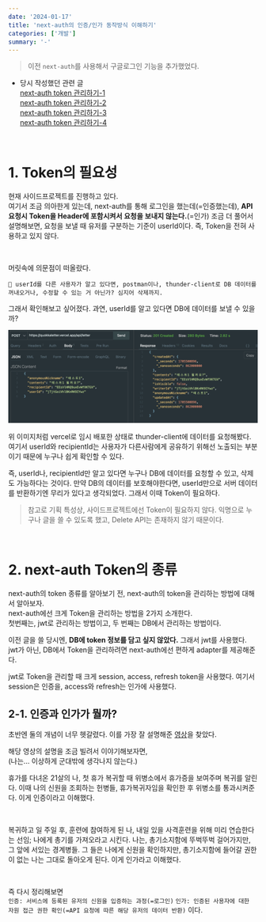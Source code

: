 ```yaml
---
date: '2024-01-17'
title: 'next-auth의 인증/인가 동작방식 이해하기'
categories: ['개발']
summary: '-'
---
```


> 이전 `next-auth`를 사용해서 구글로그인 기능을 추가했었다.

- 당시 작성했던 관련 글  
  [next-auth token 관리하기-1](https://geuni620.github.io/blog/2023/8/18/next-auth/)  
  [next-auth token 관리하기-2](https://geuni620.github.io/blog/2023/8/24/next-auth/)  
  [next-auth token 관리하기-3](https://geuni620.github.io/blog/2023/8/28/next-auth/)  
  [next-auth token 관리하기-4](https://geuni620.github.io/blog/2023/9/10/next-auth/)

<br/>

# 1. Token의 필요성

현재 사이드프로젝트를 진행하고 있다.  
여기서 조금 의아한게 있는데, next-auth를 통해 로그인을 했는데(=인증했는데), **API요청시 Token을 Header에 포함시켜서 요청을 보내지 않는다.**(=인가)
조금 더 풀어서 설명해보면, 요청을 보낼 때 유저를 구분하는 기준이 userId이다. 즉, Token을 전혀 사용하고 있지 않다.

<br/>

머릿속에 의문점이 떠올랐다.

`💬 userId를 다른 사용자가 알고 있다면, postman이나, thunder-client로 DB 데이터를 꺼내오거나, 수정할 수 있는 거 아닌가? 심지어 삭제까지.`

그래서 확인해보고 싶어졌다. 과연, userId를 알고 있다면 DB에 데이터를 보낼 수 있을까?

![큰일이다;](./thuner-client.png)

위 이미지처럼 vercel로 임시 배포한 상태로 thunder-client에 데이터를 요청해봤다.
여기서 userId와 recipientId는 사용자가 다른사람에게 공유하기 위해선 노출되는 부분이기 때문에 누구나 쉽게 확인할 수 있다.

즉, userId나, recipientId만 알고 있다면 누구나 DB에 데이터를 요청할 수 있고, 삭제도 가능하다는 것이다.
만약 DB의 데이터를 보호해야한다면, userId만으로 서버 데이터를 반환하기엔 무리가 있다고 생각되었다.
그래서 이때 Token이 필요하다.

> 참고로 기획 특성상, 사이드프로젝트에선 Token이 필요하지 않다. 익명으로 누구나 글을 쓸 수 있도록 했고, Delete API는 존재하지 않기 때문이다.

<br/>

# 2. next-auth Token의 종류

next-auth의 token 종류를 알아보기 전, next-auth의 token을 관리하는 방법에 대해서 알아보자.  
next-auth에선 크게 Token을 관리하는 방법을 2가지 소개한다.  
첫번째는, jwt로 관리하는 방법이고, 두 번째는 DB에서 관리하는 방법이다.

이전 글을 쓸 당시엔, **DB에 token 정보를 담고 싶지 않았다.** 그래서 jwt를 사용했다.
jwt가 아닌, DB에서 Token을 관리하려면 next-auth에선 편하게 adapter를 제공해준다.

jwt로 Token을 관리할 때 크게 session, access, refresh token을 사용했다.
여기서 session은 인증을, access와 refresh는 인가에 사용했다.

## 2-1. 인증과 인가가 뭘까?

초반엔 둘의 개념이 너무 헷갈렸다.
이를 가장 잘 설명해준 [영상](https://youtu.be/y0xMXlOAfss?si=6oSS8O34KMrJhaS3&t=62)을 찾았다.

해당 영상의 설명을 조금 빌려서 이야기해보자면,  
(나는... 이상하게 군대밖에 생각나지 않는다.)

휴가를 다녀온 21살의 나, 첫 휴가 복귀할 때 위병소에서 휴가증을 보여주며 복귀를 알린다.
이때 나의 신원을 조회하는 헌병들, 휴가복귀자임을 확인한 후 위병소를 통과시켜준다.
이게 인증이라고 이해했다.

<br/>

복귀하고 일 주일 후, 훈련에 참여하게 된 나, 내일 있을 사격훈련을 위해 미리 연습한다는 선임;
나에게 총기를 가져오라고 시킨다. 나는, 총기소지함에 뚜벅뚜벅 걸어가지만, 그 앞에 서있는 경계병들.
그 들은 나에게 신원을 확인하지만, 총기소지함에 들어갈 권한이 없는 나는 그대로 돌아오게 된다.
이게 인가라고 이해했다.

<br/>

즉 다시 정리해보면  
`인증: 서비스에 등록된 유저의 신원을 입증하는 과정(=로그인)`
`인가: 인증된 사용자에 대한 자원 접근 권한 확인(=API 요청에 따른 해당 유저의 데이터 반환)` 이다.

<br/>
